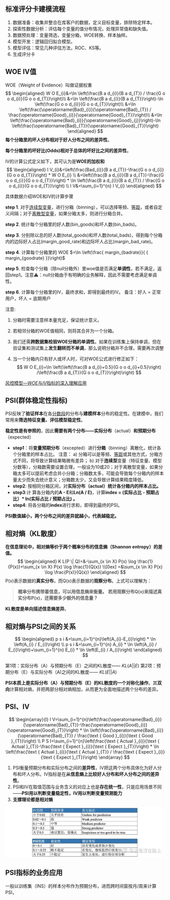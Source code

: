 ## 标准评分卡建模流程

1. 数据准备：收集并整合在库客户的数据，定义目标变量，排除特定样本。
2. 探索性数据分析：评估每个变量的值分布情况，处理异常值和缺失值。
3. 数据预处理：变量筛选，变量分箱，WOE转换、样本抽样。
4. 模型开发：逻辑回归拟合模型。
5. 模型评估：常见几种评估方法，ROC、KS等。
6. 生成评分卡

## WOE IV值

WOE（Weight of Evidence）叫做证据权重
$$
\begin{aligned} 
W O E_{i}&=\ln \left(\frac{B a d_{i}}{B a d_{T}} / \frac{G o o d_{i}}{G o o d_{T}}\right)\\
		&=\ln \left(\frac{B a d_{i}}{B a d_{T}}\right)-\ln \left(\frac{G o o d_{i}}{G o o d_{T}}\right)\\
		&=\ln \left(\frac{\operatorname{Bad}_{i}}{\operatorname{Bad}_{T}} / \frac{\operatorname{Good}_{i}}{\operatorname{Good}_{T}}\right)\\
		&=\ln \left(\frac{\operatorname{Bad}_{i}}{\operatorname{Good}_{j}}\right)-\ln \left(\frac{\operatorname{Bad}_{T}}{\operatorname{Good}_{T}}\right)
\end{aligned}
$$
**每个分箱里的坏人分布相对于好人分布之间的差异性**。

**每个分箱里的坏好比(Odds)相对于总体的坏好比之间的差异性**。



IV的计算公式定义如下，其可认为是**WOE的加权和**
$$
\begin{aligned} 
I V_{i}&=\left(\frac{Bad_{i}}{B a d_{T}}-\frac{G o o d_{i}}{G o o d_{T}}\right) * W O E_{i} \\
&=\left(\frac{B a d_{i}}{B a d_{T}}-\frac{G o o d_{i}}{G o o d_{T}}\right) * \ln \left(\frac{B a d_{i}}{B a d_{T}} / \frac{G o o d_{i}}{G o o d_{T}}\right) \\
I V&=\sum_{i=1}^{n} I V_{i}
\end{aligned}
$$


具体数据介绍WOE和IV的计算步骤

**step 1**. 对于[连续型变量](https://www.zhihu.com/search?q=连续型变量&search_source=Entity&hybrid_search_source=Entity&hybrid_search_extra={"sourceType"%3A"article"%2C"sourceId"%3A"80134853"})，进行分箱（binning），可以选择等频、[等距](https://www.zhihu.com/search?q=等距&search_source=Entity&hybrid_search_source=Entity&hybrid_search_extra={"sourceType"%3A"article"%2C"sourceId"%3A"80134853"})，或者自定义间隔；对于[离散型变量](https://www.zhihu.com/search?q=离散型变量&search_source=Entity&hybrid_search_source=Entity&hybrid_search_extra={"sourceType"%3A"article"%2C"sourceId"%3A"80134853"})，如果分箱太多，则进行分箱合并。

**step 2**. 统计每个分箱里的好人数(bin_goods)和坏人数(bin_bads)。

**step 3**. 分别除以总的好人数(total_goods)和坏人数(total_bads)，得到每个分箱内的边际好人占比(margin_good_rate)和边际坏人占比(margin_bad_rate)。

 **step 4**. 计算每个分箱里的 WOE $=\ln \left(\frac{ margin_{badrate}}{ { margin_{goodrate} }}\right)$

**step 5**. 检查每个分箱（除null分箱外）里woe值是否满足**单调性**，若不满足，返回step1。注意⚠️：null分箱由于有明确的业务解释，因此不需要考虑满足单调性。

**step 6**. 计算每个分箱里的IV，最终求和，即得到最终的IV。
备注：好人 = 正常用户，坏人 = 逾期用户

注意:

1. 分箱时需要注意样本量充足，保证统计意义。

2. 若相邻分箱的WOE值相同，则将其合并为一个分箱。

3. 我们还需**跨数据集检验WOE分箱的单调性**。如果在训练集上保持单调，但在验证集和测试集上**发生翻转而不单调**，那么说明分箱并不合理，需要再次调整

4. 当一个分箱内只有好人或坏人时，可对WOE公式进行修正如下：
   $$
   W O E_{i}=\ln \left(\left(\frac{B a d_{i}+0.5}{G o o d_{i}+0.5}\right) /\left(\frac{B a d_{T}}{G o o d_{T}}\right)\right)
   $$

[风控模型—*WOE*与*IV*指标的深入理解应用](https://zhuanlan.zhihu.com/p/80134853)

## PSI(**群体稳定性指标**)

PSI反映了**验证样本**在各[分数段](https://www.zhihu.com/search?q=分数段&search_source=Entity&hybrid_search_source=Entity&hybrid_search_extra={"sourceType"%3A"article"%2C"sourceId"%3A79682292})的分布与**建模样本**分布的稳定性。在建模中，我们常用来**筛选特征变量、评估模型稳定性**。

**稳定性是有参照的**，因此**需要有两个分布——实际分布**（actual）**和预期分布**（expected）

- **step1**：将**变量预期分布**（excepted）进行**分箱**（binning）离散化，统计各个分箱里的样本占比。
  注意：
  a) 分箱可以是等频、[等距](https://www.zhihu.com/search?q=等距&search_source=Entity&hybrid_search_source=Entity&hybrid_search_extra={"sourceType"%3A"article"%2C"sourceId"%3A79682292})或其他方式，分箱方式不同，将导致计算结果略微有差异；
  b) 对于**连续型**变量（特征变量、模型分数等），分箱数需要设置合理，一般设为10或20；对于离散型变量，如果分箱太多可以提前考虑合并小分箱；分箱数太多，可能会导致每个分箱内的样本量太少而失去统计意义；分箱数太少，又会导致计算结果精度降低。
- **step2**: 按相同分箱区间，对**实际分布（actual）**统计各分箱内的样本占比**。**
- **step3**:计 算各分箱内的**A - E**和**Ln(A / E)**，计算**index = (实际占比 - 预期占比）\* ln(实际占比 / 预期占比) 。**
- **step4**: 将各分箱的**index**进行求和，即得到最终的PSI。

**PSI数值越小，两个分布之间的差异就越小，代表越稳定。**

##  **相对熵（KL散度）**

**在信息理论中，相对熵等价于两个概率分布的信息熵（Shannon entropy）的差值。**
$$
\begin{aligned}
K L(P \| Q)=&-\sum_{x \in X} P(x) \log \frac{1}{P(x)}+\sum_{x \in X} P(x) \log \frac{1}{Q(x)} \\[0ex]
=&\sum_{x \in X} P(x) \log \frac{P(x)}{Q(x)}
\end{aligned}
$$
P(x)表示数据的**真实分布**，而Q(x)表示数据的**观察分布**。上式可以理解为：

> **概率分布携带着信息，可以用信息熵来衡量。**
> **若用观察分布Q(x)来描述真实分布P(x)，还需要多少额外的信息量？**

**KL散度是单向描述信息熵差异**。

## **相对熵与PSI之间的关系**

$$
\begin{aligned}
p s i &=\sum_{i=1}^{n}\left(A_{i}-E_{i}\right) * \ln \left(A_{i} / E_{i}\right) \\
p s i &=\sum_{i=1}^{n} A_{i} * \ln \left(A_{i} / E_{i}\right)+\sum_{i=1}^{n} E_{i} * \ln \left(E_{i} / A_{i}\right)
\end{aligned}
$$

第1项：实际分布（A）与预期分布（E）之间的KL散度—— $KL(A||E)$
第2项：预期分布（E）与实际分布（A)之间的KL散度——  $KL(E||A)$

**PSI本质上是实际分布（A）与预期分布（E）的KL散度的一个对称化操作**。其**双向**计算相对熵，并把两部分相对熵相加，从而更为全面地描述两个分布的差异。

## PSI、IV

$$
\begin{array}{l}
I V=\sum_{i=1}^{n}\left(\frac{\operatorname{Bad}_{i}}{\operatorname{Bad}_{T}}-\frac{\operatorname{Good}_{i}}{\operatorname{Good}_{T}}\right) * \ln \left(\frac{\operatorname{Bad}_{i}}{\operatorname{Bad}_{T}} / \frac{\text { Good }_{i}}{\text { Good }_{T}}\right) \\
P S I=\sum_{i=1}^{n}\left(\frac{\text { Actual }_{i}}{\text { Actual }_{T}}-\frac{\text { Expect }_{i}}{\text { Expect }_{T}}\right) * \ln \left(\frac{\text { Actual }_{i}}{\text { Actual }_{T}} / \frac{\text { Expect }_{i}}{\text { Expect }_{T}}\right)
\end{array}
$$

1. PSI衡量预期分布和实际分布之间的**差异性**，IV把这两个分布具体化为好人分布和坏人分布。IV指标是在**从信息熵上比较好人分布和坏人分布之间的差异性**。
2. PSI和IV在取值范围与业务含义的对应上也是**存在统一性**，只是应用场景不同——**PSI用以判断变量稳定性，IV用以判断变量预测能力**
3. **支撑理论都是相对熵**

![img](img/风控相关/v2-591bfab36c2b212f687e90be580a81a2_720w.jpg)

## **PSI指标的业务应用**

一般以训练集（INS）的样本分布作为预期分布，进而跨时间窗按月/周来计算PSI，